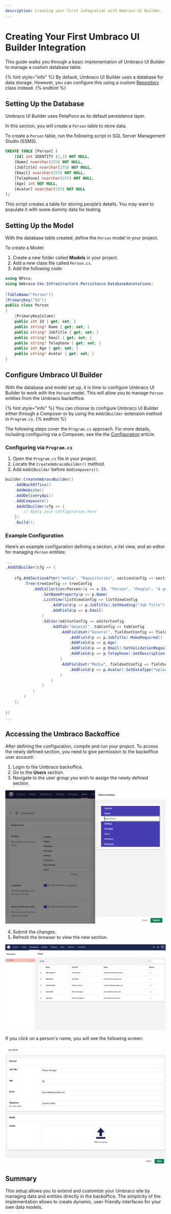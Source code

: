 ```yaml
---
description: Creating your first integration with Umbraco UI Builder.
---
```


# Creating Your First Umbraco UI Builder Integration

This guide walks you through a basic implementation of Umbraco UI Builder to manage a custom database table.

{% hint style="info" %}
By default, Umbraco UI Builder uses a database for data storage. However, you can configure this using a custom [Repository](../advanced/repositories.md) class instead.
{% endhint %}

## Setting Up the Database

Umbraco UI Builder uses PetaPoco as its default persistence layer.

In this section, you will create a `Person` table to store data.

To create a `Person` table, run the following script in SQL Server Management Studio (SSMS).

```sql
CREATE TABLE [Person] (
    [Id] int IDENTITY (1,1) NOT NULL,
    [Name] nvarchar(255) NOT NULL,
    [JobTitle] nvarchar(255) NOT NULL,
    [Email] nvarchar(255) NOT NULL,
    [Telephone] nvarchar(255) NOT NULL,
    [Age] int NOT NULL,
    [Avatar] nvarchar(255) NOT NULL
);
```

This script creates a table for storing people’s details. You may want to populate it with some dummy data for testing.

## Setting Up the Model

With the database table created, define the `Person` model in your project.

To create a Model:

1. Create a new folder called **Models** in your project.
2. Add a new class file called `Person.cs`.
3. Add the following code:

```csharp
using NPoco;
using Umbraco.Cms.Infrastructure.Persistence.DatabaseAnnotations;

[TableName("Person")]
[PrimaryKey("Id")]
public class Person
{
    [PrimaryKeyColumn]
    public int Id { get; set; }
    public string? Name { get; set; }
    public string? JobTitle { get; set; }
    public string? Email { get; set; }
    public string? Telephone { get; set; }
    public int Age { get; set; }
    public string? Avatar { get; set; }
}
```

## Configure Umbraco UI Builder

With the database and model set up, it is time to configure Umbraco UI Builder to work with the `Person` model. This will allow you to manage `Person` entities from the Umbraco backoffice.

{% hint style="info" %}
You can choose to configure Umbraco UI Builder either through a Composer or by using the `AddUIBuilder` extension method in `Program.cs`.
{% endhint %}

The following steps cover the `Program.cs` approach. For more details, including configuring via a Composer, see the the [Configuration](../getting-started/configuration.md) article.

### Configuring via `Program.cs`

1. Open the `Program.cs` file in your project.
2. Locate the `CreateUmbracoBuilder()` method.
3. Add `AddUIBuilder` before `AddComposers()`.

```csharp
builder.CreateUmbracoBuilder()
    .AddBackOffice()
    .AddWebsite()
    .AddDeliveryApi()
    .AddComposers()
    .AddUIBuilder(cfg => {
        // Apply your configuration here
    })
    .Build();
```

### Example Configuration

Here’s an example configuration defining a section, a list view, and an editor for managing `Person` entities:

```csharp
...
.AddUIBuilder(cfg => {

    cfg.AddSectionAfter("media", "Repositories", sectionConfig => sectionConfig
        .Tree(treeConfig => treeConfig
            .AddCollection<Person>(x => x.Id, "Person", "People", "A person entity", "icon-umb-users", "icon-umb-users", collectionConfig => collectionConfig
                .SetNameProperty(p => p.Name)
                .ListView(listViewConfig => listViewConfig
                    .AddField(p => p.JobTitle).SetHeading("Job Title")
                    .AddField(p => p.Email)
                )
                .Editor(editorConfig => editorConfig
                    .AddTab("General", tabConfig => tabConfig
                        .AddFieldset("General", fieldsetConfig => fieldsetConfig
                            .AddField(p => p.JobTitle).MakeRequired()
                            .AddField(p => p.Age)
                            .AddField(p => p.Email).SetValidationRegex("[a-zA-Z0-9_.+-]+@[a-zA-Z0-9-]+.[a-zA-Z0-9-.]+")
                            .AddField(p => p.Telephone).SetDescription("inc area code")
                        )
                        .AddFieldset("Media", fieldsetConfig => fieldsetConfig
                            .AddField(p => p.Avatar).SetDataType("Upload File")
                        )
                    )
                )
            )
        )
    );

})
...
```

## Accessing the Umbraco Backoffice

After defining the configuration, compile and run your project. To access the newly defined section, you need to give permission to the backoffice user account:

1. Login to the Umbraco backoffice.
2. Go to the **Users** section.
3. Navigate to the user group you wish to assign the newly defined section.

![User group permissions](images/permissions.png)

4. Submit the changes.
5. Refresh the browser to view the new section.

![Newly defined section](images/new-section.png)

If you click on a person's name, you will see the following screen:

![People editor](images/people-editor.png)

## Summary

This setup allows you to extend and customize your Umbraco site by managing data and entities directly in the backoffice. The simplicity of the implementation allows to create dynamic, user-friendly interfaces for your own data models.
